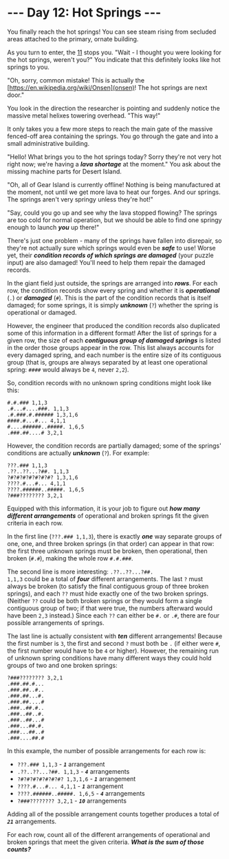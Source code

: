 # --- Day 12: Hot Springs ---

You finally reach the hot springs! You can see steam rising from secluded areas attached to the primary, ornate building.


As you turn to enter, the [11](researcher) stops you. "Wait - I thought you were looking for the hot springs, weren't you?" You indicate that this definitely looks like hot springs to you.


"Oh, sorry, common mistake! This is actually the [https://en.wikipedia.org/wiki/Onsen](onsen)! The hot springs are next door."


You look in the direction the researcher is pointing and suddenly notice the <span title="I love this joke. I'm not sorry.">massive metal helixes</span> towering overhead. "This way!"


It only takes you a few more steps to reach the main gate of the massive fenced-off area containing the springs. You go through the gate and into a small administrative building.


"Hello! What brings you to the hot springs today? Sorry they're not very hot right now; we're having a <em><b>lava shortage</b></em> at the moment." You ask about the missing machine parts for Desert Island.


"Oh, all of Gear Island is currently offline! Nothing is being manufactured at the moment, not until we get more lava to heat our forges. And our springs. The springs aren't very springy unless they're hot!"


"Say, could you go up and see why the lava stopped flowing? The springs are too cold for normal operation, but we should be able to find one springy enough to launch <em><b>you</b></em> up there!"


There's just one problem - many of the springs have fallen into disrepair, so they're not actually sure which springs would even be <em><b>safe</b></em> to use! Worse yet, their <em><b>condition records of which springs are damaged</b></em> (your puzzle input) are also damaged! You'll need to help them repair the damaged records.


In the giant field just outside, the springs are arranged into <em><b>rows</b></em>. For each row, the condition records show every spring and whether it is <em><b>operational</b></em> (<code>.</code>) or <em><b>damaged</b></em> (<code>#</code>). This is the part of the condition records that is itself damaged; for some springs, it is simply <em><b>unknown</b></em> (<code>?</code>) whether the spring is operational or damaged.


However, the engineer that produced the condition records also duplicated some of this information in a different format! After the list of springs for a given row, the size of each <em><b>contiguous group of damaged springs</b></em> is listed in the order those groups appear in the row. This list always accounts for every damaged spring, and each number is the entire size of its contiguous group (that is, groups are always separated by at least one operational spring: <code>####</code> would always be <code>4</code>, never <code>2,2</code>).


So, condition records with no unknown spring conditions might look like this:


<pre><code>#.#.### 1,1,3
.#...#....###. 1,1,3
.#.###.#.###### 1,3,1,6
####.#...#... 4,1,1
#....######..#####. 1,6,5
.###.##....# 3,2,1
</code></pre>
However, the condition records are partially damaged; some of the springs' conditions are actually <em><b>unknown</b></em> (<code>?</code>). For example:


<pre><code>???.### 1,1,3
.??..??...?##. 1,1,3
?#?#?#?#?#?#?#? 1,3,1,6
????.#...#... 4,1,1
????.######..#####. 1,6,5
?###???????? 3,2,1
</code></pre>
Equipped with this information, it is your job to figure out <em><b>how many different arrangements</b></em> of operational and broken springs fit the given criteria in each row.


In the first line (<code>???.### 1,1,3</code>), there is exactly <em><b>one</b></em> way separate groups of one, one, and three broken springs (in that order) can appear in that row: the first three unknown springs must be broken, then operational, then broken (<code>#.#</code>), making the whole row <code>#.#.###</code>.


The second line is more interesting: <code>.??..??...?##. 1,1,3</code> could be a total of <em><b>four</b></em> different arrangements. The last <code>?</code> must always be broken (to satisfy the final contiguous group of three broken springs), and each <code>??</code> must hide exactly one of the two broken springs. (Neither <code>??</code> could be both broken springs or they would form a single contiguous group of two; if that were true, the numbers afterward would have been <code>2,3</code> instead.) Since each <code>??</code> can either be <code>#.</code> or <code>.#</code>, there are four possible arrangements of springs.


The last line is actually consistent with <em><b>ten</b></em> different arrangements! Because the first number is <code>3</code>, the first and second <code>?</code> must both be <code>.</code> (if either were <code>#</code>, the first number would have to be <code>4</code> or higher). However, the remaining run of unknown spring conditions have many different ways they could hold groups of two and one broken springs:


<pre><code>?###???????? 3,2,1
.###.##.#...
.###.##..#..
.###.##...#.
.###.##....#
.###..##.#..
.###..##..#.
.###..##...#
.###...##.#.
.###...##..#
.###....##.#
</code></pre>
In this example, the number of possible arrangements for each row is:


<ul>
<li><code>???.### 1,1,3</code> - <code><em><b>1</b></em></code> arrangement</li>
<li><code>.??..??...?##. 1,1,3</code> - <code><em><b>4</b></em></code> arrangements</li>
<li><code>?#?#?#?#?#?#?#? 1,3,1,6</code> - <code><em><b>1</b></em></code> arrangement</li>
<li><code>????.#...#... 4,1,1</code> - <code><em><b>1</b></em></code> arrangement</li>
<li><code>????.######..#####. 1,6,5</code> - <code><em><b>4</b></em></code> arrangements</li>
<li><code>?###???????? 3,2,1</code> - <code><em><b>10</b></em></code> arrangements</li>
</ul>
Adding all of the possible arrangement counts together produces a total of <code><em><b>21</b></em></code> arrangements.


For each row, count all of the different arrangements of operational and broken springs that meet the given criteria. <em><b>What is the sum of those counts?</b></em>


